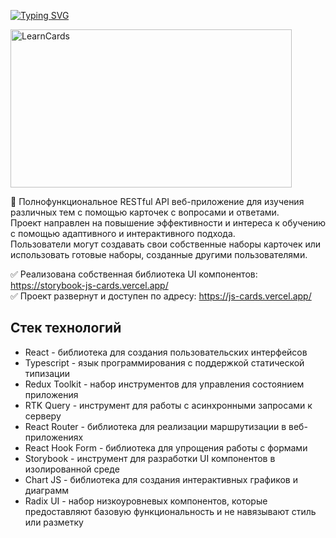 <a href="https://git.io/typing-svg"><img src="https://readme-typing-svg.herokuapp.com?font=Fira+Code&size=30&pause=1000&color=8C61FF&random=false&width=435&lines=%D0%9E+%D0%BF%D1%80%D0%BE%D0%B5%D0%BA%D1%82%D0%B5+JS-CARDS" alt="Typing SVG" /></a>

<a href="https://js-cards.vercel.app/"><img src="https://embed-ssl.wistia.com/deliveries/5fca3601c611297e41292db68d5e594f.jpg?image_crop_resized=900x506&image_play_button=false&image_play_button_size=2x&image_play_button_color=174bd2e0" alt="LearnCards" width="450" height="253" /></a>

🎯 Полнофункциональное RESTful API веб-приложение для изучения различных тем с помощью карточек с вопросами и ответами.  
Проект направлен на повышение эффективности и интереса к обучению с помощью адаптивного и интерактивного подхода.  
Пользователи могут создавать свои собственные наборы карточек или использовать готовые наборы, созданные другими пользователями.  

✅  Реализована собственная библиотека UI компонентов: https://storybook-js-cards.vercel.app/  
✅  Проект развернут и доступен по адресу: https://js-cards.vercel.app/

## Стек технологий
- React - библиотека для создания пользовательских интерфейсов  
- Typescript - язык программирования с поддержкой статической типизации  
- Redux Toolkit - набор инструментов для управления состоянием приложения  
- RTK Query - инструмент для работы с асинхронными запросами к серверу  
- React Router - библиотека для реализации маршрутизации в веб-приложениях  
- React Hook Form - библиотека для упрощения работы с формами  
- Storybook - инструмент для разработки UI компонентов в изолированной среде  
- Chart JS - библиотека для создания интерактивных графиков и диаграмм  
- Radix UI - набор низкоуровневых компонентов, которые предоставляют базовую функциональность и не навязывают стиль или разметку  
